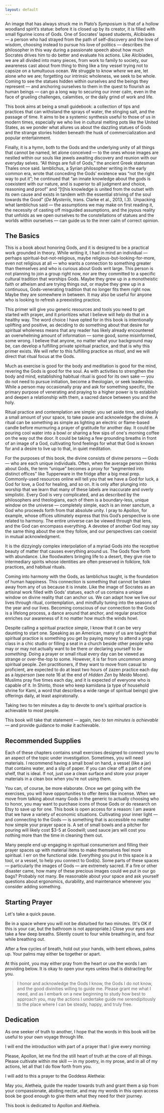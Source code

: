 ```yaml
---
layout: default
---
```


An image that has always struck me in Plato’s *Symposium* is that of a hollow woodland spirit’s statue: before it is closed up by its creator, it is filled with small figurine icons of Gods. One of Socrates’ lapsed students, Alcibiades — a person who had strayed from the path of self-discovery and the love of wisdom, choosing instead to pursue his love of politics — describes the philosopher in this way during a passionate speech about how much Socrates drives him to do better and evaluate his actions. Like Alcibiades, we are all divided into many pieces, from work to family to society, our awareness cast about from thing to thing like a tiny vessel trying not to capsize on a tumultuous ocean. We struggle to know *where* we are, let alone *who* we are; forgetting our intrinsic wholeness, we seek to be whole. Coming to see the statues hidden within ourselves and the beings they represent — and anchoring ourselves to them in the quest to flourish as human beings — can go a long way to securing our inner calm, even in the face of grueling challenges, calamities, or the daily grind of work and life.

This book aims at being a small guidebook: a collection of tips and practices that can withstand the sprays of water, the stinging salt, and the passage of time. It aims to be a systemic synthesis useful to those of us in modern times, especially we who live in cultural melting pots like the United States, as we ponder what allures us about the dazzling statues of Gods and the strange stories hidden beneath the husk of commercialization and popular entertainment.

Finally, it is a hymn, both to the Gods and the underlying unity of all things that cannot be named, let alone conceived — to the ones whose images are nestled within our souls like jewels awaiting discovery and reunion with our everyday selves. “All things are full of Gods,” the ancient Greek statesman Thales once said. Iamblichus, a Syrian philosopher writing in the early common era, wrote that conceding the Gods’ existence was “not the right way to put it”; he continued that “an innate knowledge about the gods is coexistent with our nature, and is superior to all judgment and choice, reasoning and proof” and “[t]his knowledge is united from the outset with its own cause and exists in tandem with the essential striving of the soul towards the Good” (*De Mysteriis*, trans. Clarke et al., 2013, I.3). Unpacking what Iamblichus said — the assumptions we may make on first reading it, the necessity of casting off misguided assumptions, and the joyous reality that unfolds as we open ourselves to the constellations of statues and the worlds within ourselves — can guide us to the inner calm of correct opinion.

## The Basics

This is a book about honoring Gods, and it is designed to be a practical work grounded in theory. While writing it, I had in mind an individual — perhaps spiritual-but-not-religious, maybe religious-but-looking-for-more, even not religious at all — who wants a connection to something greater than themselves and who is curious about Gods writ large. This person is not planning to join a group right now, nor are they committed to a specific cultural tradition that worships Gods. Maybe they grew up in a monotheistic faith or atheism and are trying things out, or maybe they grew up in a continuous, Gods-venerating tradition that no longer fits them right now. Maybe they are somewhere in between. It may also be useful for anyone who is looking to refresh a preexisting practice.

This primer will give you generic resources and tools you need to get started with prayer, and it prioritizes what I believe will help do that in a healthy way. The word choice I have opted for in this book is intentionally uplifting and positive, as deciding to do something about that desire for spiritual wholeness means that any reader has likely already encountered an overwhelming amount of information — some good, some misinformed, some wrong. I believe that anyone, no matter what your background may be, can develop a fulfilling private spiritual practice, and that is why this primer exists. We will refer to this fulfilling practice as *ritual*, and we will direct that ritual focus at the Gods.

Much as exercise is good for the body and meditation is good for the mind, revering the Gods is good for the soul. As with activities to strengthen the body and mind, establishing habitual ritual is good for its own sake — you do not need to pursue initiation, become a theologian, or seek leadership. While a person may occasionally pray and ask for something specific, the primary purpose of venerating and praying to a higher power is to establish and deepen a relationship with them, a sacred dance between you and the holy.

Ritual practice and contemplation are simple: you set aside time, and ideally a small amount of your space, to take pause and acknowledge the divine. A ritual can be something as simple as lighting an electric or flame-based candle before murmuring a prayer of gratitude for another day. It could be pouring cool water into a bowl or sharing a few sips of one's morning coffee on the way out the door. It could be taking a few grounding breaths in front of an image of a God, cultivating fond feelings for what that God is known for and a desire to live up to that, in quiet meditation.

For the purposes of this book, the divine consists of divine persons — Gods — who are each unique individuals. Often, when the average person thinks about Gods, the term “unique” becomes a proxy for “segmented into distinct offices” like Tupperware in the fridge after a big meal prep. Commonly-used resources online will tell you that we have a God for luck, a God for love, a God for healing, and so on. It is only after plunging into worship that we learn that many of these labels are inaccurate and overly simplistic. Every God is very complicated, and as described by the philosophers and theologians, each of them is a boundary-less, unique window on the universe — completely simple, each is an inner sanctum, a God who proceeds forth from that absolute unity. I pray to Apollon, for example, whose offices ultimately express that this God’s perspective is one related to harmony. The entire universe can be viewed through that lens, and the God can encompass everything. A devotee of another God may say the same thing about the one they follow, and our perspectives can coexist in mutual acknowledgment. 

It is the dizzyingly complex interpolation of a myriad Gods into the receptive beauty of matter that causes everything around us. The Gods flow forth with abundance. Like floodwaters bringing life to a desert, they give rise to intermediary spirits whose identities are often preserved in folklore, folk practices, and habitual rituals. 

Coming into harmony with the Gods, as Iamblichus taught, is the foundation of human happiness. This connection is something that cannot be taken away from any of us because it is innate. Like the image of Socrates as an artisinal work filled with Gods’ statues, each of us contains a unique window on divine reality that can anchor us. We can adapt how we live our lives through ritual, contemplation, and mindfully tuning into the seasons of the year and our lives. Becoming conscious of our connection to the Gods is a lifelong process, a dance around that anchor, and regular practice enriches our awareness of it no matter how much the winds howl.

Despite calling a spiritual practice *simple*, I know that it can be very daunting to start one. Speaking as an American, many of us are taught that spiritual practice is something you get by paying money to attend a yoga class in a chic studio or filling a seat in a church beside other people who may or may not actually want to be there or declaring yourself to *be something*. Doing a prayer or small ritual every day can be viewed as strange or over-the-top to some. However, it is far from uncommon among spiritual people. Zen practitioners, if they want to move from casual to proficient, are expected to do at least two hours of zazen practice each day as a *layperson* (see note 16 at the end of *Hidden Zen* by Meido Moore). Muslims pray five times each day, and it is expected of everyone who is capable of it. In Shinto, those who keep kamidana (a type of household shrine for Kami, a word that describes a wide range of spiritual beings) give offerings daily, at least aspiratonally. 

Taking two to ten minutes a day to devote to one's spiritual practice is achievable to most people.

This book will take that statement — again, *two to ten minutes is achievable* — and provide guidance to *make* it achievable.

## Recommended Supplies

Each of these chapters contains small exercises designed to connect you to an aspect of the topic under investigation. Sometimes, you will need materials. I recommend having a small bowl on hand, a vessel (like a jar) that contains water, and a slip of paper. If you can clear off a part of one shelf, that is ideal. If not, just use a clean surface and store your prayer materials in a clean box when you're not using them.

You can, of course, be more elaborate. Once we get going with the exercises, you will have opportunities to offer items like incense. When we move from talking about many Gods in the generic to actually choosing who to honor, you may want to purchase icons of those Gods or do research on Etsy to save up for one. This book is open access for a reason: I am aware that we have a variety of economic situations. Cultivating your inner light — and connecting to the Gods — is something that is accessible no matter how simple your prayer space is. A set of small bowls and a pitcher for pouring will likely cost $3-5 at Goodwill; used sauce jars will cost you nothing more than the time in cleaning them out.

Many people end up engaging in spiritual consumerism and filling their prayer spaces up with material items to make themselves feel more spiritual. I err on the functional side. Everything you put in this space is a tool, or a vessel, to help you connect to God(s). Some parts of these spaces — particularly the images of Gods — are extremely sacred. If a fire or other disaster came, how many of these precious images could we put in our go bags? Probably not many. Be reasonable about your space and ask yourself questions about ergonomics, durability, and maintenance whenever you consider adding something.

## Starting Prayer

Let's take a quick pause.

Be in a space where you will not be disturbed for two minutes. (It's OK if this is your car, but the bathroom is not appropriate.) Close your eyes and take a few deep breaths. Silently count to four while breathing in, and four while breathing out.

After a few cycles of breath, hold out your hands, with bent elbows, palms up. Your palms may either be together or apart.

At this point, you may either pray from the heart or use the words I am providing below. It is okay to open your eyes unless that is distracting for you.

> I honor and acknowledge the Gods I know, the Gods I do not know, and the good divinities willing to guide me. Please grant me what I need, and as I embark on a new beginning to study how best to approach you, may the actions I undertake guide me serendipitously to the place where I can be steady, happy, and truly free.

## Dedication

As one seeker of truth to another, I hope that the words in this book will be useful to your own voyage through life.

I will end the introduction with part of a prayer that I give every morning: 

Please, Apollon, let me find the still heart of truth at the core of all things. Please cultivate within me skill — in my poetry, in my prose, and in all of my actions, let all that I do flow forth from you. 

I will add to this a prayer to the Goddess Aletheia: 

May you, Aletheia, guide the reader towards truth and grant them a sip from your compassionate, abiding nectar, and may my words in this open access book be good enough to give them what they need for their journey.

This book is dedicated to Apollon and Aletheia.

